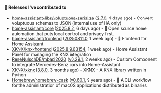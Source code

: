 #### 🔭 Releases I've contributed to

- [home-assistant-libs/voluptuous-serialize](https://github.com/home-assistant-libs/voluptuous-serialize) ([2.7.0](https://github.com/home-assistant-libs/voluptuous-serialize/releases/tag/2.7.0), 4 days ago) - Convert voluptuous schemas to JSON (internal use of HA only)
- [home-assistant/core](https://github.com/home-assistant/core) ([2025.8.2](https://github.com/home-assistant/core/releases/tag/2025.8.2), 6 days ago) - :house_with_garden: Open source home automation that puts local control and privacy first.
- [home-assistant/frontend](https://github.com/home-assistant/frontend) ([20250811.0](https://github.com/home-assistant/frontend/releases/tag/20250811.0), 1 week ago) - :lollipop: Frontend for Home Assistant
- [XKNX/knx-frontend](https://github.com/XKNX/knx-frontend) ([2025.8.9.63154](https://github.com/XKNX/knx-frontend/releases/tag/2025.8.9.63154), 1 week ago) - Home Assistant Panel for managing the KNX integration
- [ReneNulschDE/mbapi2020](https://github.com/ReneNulschDE/mbapi2020) ([v0.29.1](https://github.com/ReneNulschDE/mbapi2020/releases/tag/v0.29.1), 2 weeks ago) - Custom Component to integrate Mercedes-Benz cars into Home-Assistant
- [XKNX/xknx](https://github.com/XKNX/xknx) ([3.8.0](https://github.com/XKNX/xknx/releases/tag/3.8.0), 3 months ago) - XKNX - A KNX library written in Python
- [Homebrew/homebrew-cask](https://github.com/Homebrew/homebrew-cask) ([v0.60.1](https://github.com/Homebrew/homebrew-cask/releases/tag/v0.60.1), 9 years ago) - 🍻 A CLI workflow for the administration of macOS applications distributed as binaries
